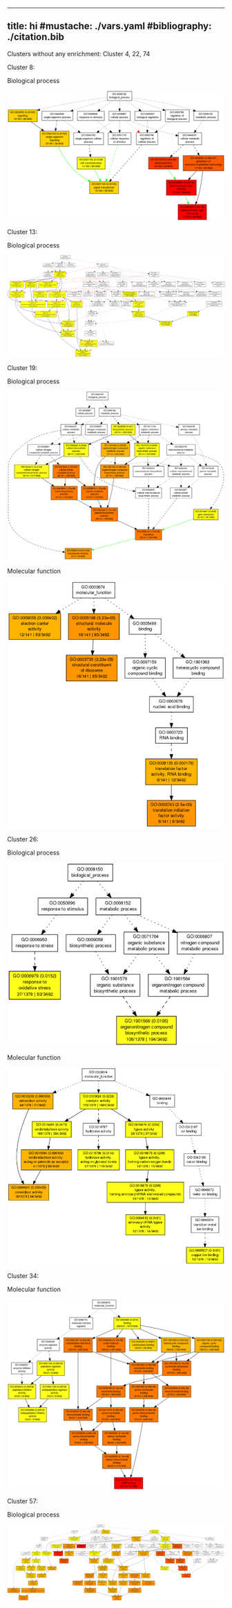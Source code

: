
---
title: hi
#mustache: ./vars.yaml
#bibliography: ./citation.bib
---


Clusters without any enrichment: Cluster 4, 22, 74

Cluster 8:

Biological process

![](figures/clu008__BP.png)

Cluster 13:

Biological process

![](figures/clu013__BP.png)

Cluster 19:

Biological process

![](figures/clu019__BP.png)

Molecular function

![](figures/clu019__MF.png)

Cluster 26:

Biological process

![](figures/clu026__BP.png)

Molecular function

![](figures/clu026__MF.png)

Cluster 34:

Molecular function

![](figures/clu034__MF.png)

Cluster 57:

Biological process

![](figures/clu057__BP.png)